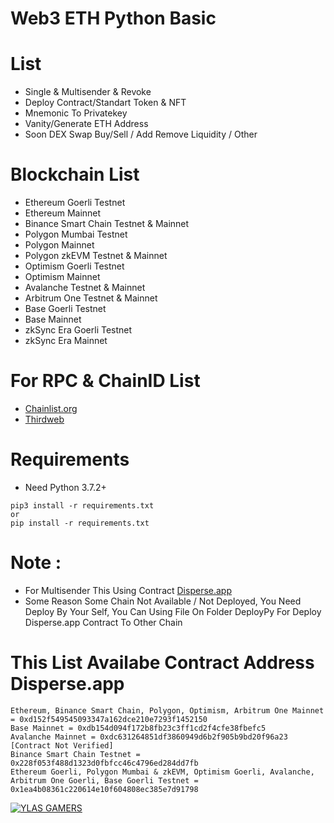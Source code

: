 # Web3 ETH Python Basic
# List
- Single & Multisender & Revoke
- Deploy Contract/Standart Token & NFT
- Mnemonic To Privatekey
- Vanity/Generate ETH Address
- Soon DEX Swap Buy/Sell / Add Remove Liquidity / Other
# Blockchain List
- Ethereum Goerli Testnet
- Ethereum Mainnet
- Binance Smart Chain Testnet & Mainnet
- Polygon Mumbai Testnet
- Polygon Mainnet
- Polygon zkEVM Testnet & Mainnet
- Optimism Goerli Testnet
- Optimism Mainnet
- Avalanche Testnet & Mainnet
- Arbitrum One Testnet & Mainnet
- Base Goerli Testnet
- Base Mainnet
- zkSync Era Goerli Testnet
- zkSync Era Mainnet

# For RPC & ChainID List
- [Chainlist.org](https://chainlist.org/)
- [Thirdweb](https://thirdweb.com/chainlist)

# Requirements
- Need Python 3.7.2+
```
pip3 install -r requirements.txt
or
pip install -r requirements.txt
```

# Note :
- For Multisender This Using Contract [Disperse.app](https://disperse.app/)
- Some Reason Some Chain Not Available / Not Deployed, You Need Deploy By Your Self, You Can Using File On Folder DeployPy For Deploy Disperse.app Contract To Other Chain
# This List Availabe Contract Address Disperse.app
```
Ethereum, Binance Smart Chain, Polygon, Optimism, Arbitrum One Mainnet = 0xd152f549545093347a162dce210e7293f1452150
Base Mainnet = 0xdb154d094f172b8fb23c3ff1cd2f4cfe38fbefc5
Avalanche Mainnet = 0xdc631264851df3860949d6b2f905b9bd20f96a23 [Contract Not Verified]
Binance Smart Chain Testnet = 0x228f053f488d1323d0fbfcc46c4796ed284dd7fb
Ethereum Goerli, Polygon Mumbai & zkEVM, Optimism Goerli, Avalanche, Arbitrum One Goerli, Base Goerli Testnet = 0x1ea4b08361c220614e10f604808ec385e7d91798
```

[![YLAS GAMERS](https://i.ibb.co/DK85Cyx/Screenshot-1.png)](https://github.com/ylasgamers/web3.eth.py)
